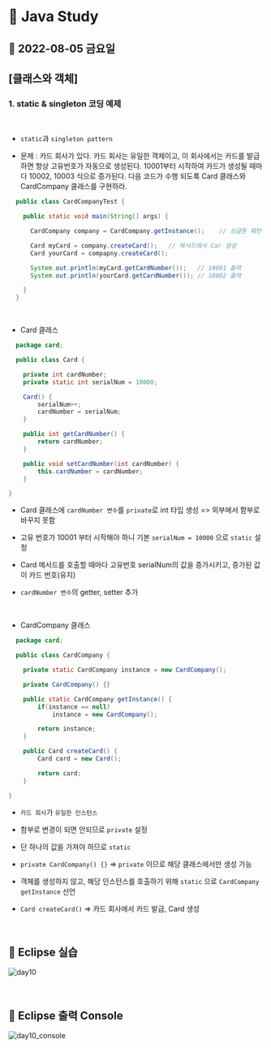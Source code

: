 # 📌 Java Study

## 🔸 2022-08-05 금요일

## [클래스와 객체]

### 1. static & singleton 코딩 예제

<br>

- `static`과 `singleton pattern`

- 문제 : 카드 회사가 있다. 카드 회사는 유일한 객체이고, 이 회사에서는 카드를 발급하면 항상 고유번호가 자동으로 생성된다. 10001부터 시작하여 카드가 생성될 때마다 10002, 10003 식으로 증가된다. 다음 코드가 수행 되도록 Card 클래스와 CardCompany 클래스를 구현하라.

```java
  public class CardCompanyTest {

    public static void main(String[] args) {

      CardCompany company = CardCompany.getInstance();    // 싱글톤 패턴

      Card myCard = company.createCard();   // 메서드에서 Car 생성
      Card yourCard = compapny.createCard();

      System.out.println(myCard.getCardNumber());   // 10001 출력
      System.out.println(yourCard.getCardNumber()); // 10002 출력

    }
  }
```

<br>

- Card 클래스

```java
  package card;

  public class Card {

	private int cardNumber;
	private static int serialNum = 10000;

	Card() {
		serialNum++;
		cardNumber = serialNum;
	}

	public int getCardNumber() {
		return cardNumber;
	}

	public void setCardNumber(int cardNumber) {
		this.cardNumber = cardNumber;
	}

}
```

- Card 클래스에 `cardNumber 변수`를 `private`로 int 타입 생성 => 외부에서 함부로 바꾸지 못함

- 고유 번호가 10001 부터 시작해야 하니 기본 `serialNum = 10000` 으로 `static` 설정

- Card 메서드를 호출할 때마다 고유번호 serialNum의 값을 증가시키고, 증가된 값이 카드 번호(유지)

- `cardNumber 변수`의 getter, setter 추가

<br>

- CardCompany 클래스

```java
  package card;

  public class CardCompany {

	private static CardCompany instance = new CardCompany();

	private CardCompany() {}

	public static CardCompany getInstance() {
		if(instance == null)
			instance = new CardCompany();

		return instance;
	}

	public Card createCard() {
		Card card = new Card();

		return card;
	}

}
```

- `카드 회사`가 `유일한 인스턴스`

- 함부로 변경이 되면 안되므로 `private` 설정

- 단 하나의 값을 가져야 하므로 `static`

- `private CardCompany() {}` => `private` 이므로 해당 클래스에서만 생성 가능

- 객체를 생성하지 않고, 해당 인스턴스를 호출하기 위해 `static` 으로 `CardCompany getInstance` 선언

- `Card createCard()` => 카드 회사에서 카드 발급, Card 생성

<br>

## 🔖 Eclipse 실습

![day10](https://user-images.githubusercontent.com/79084294/183197796-49d5b0f2-2136-4162-a5f5-d6232b87b6df.png)

<br>

## 🔖 Eclipse 출력 Console

![day10_console](https://user-images.githubusercontent.com/79084294/183197932-cae6021a-498a-4b72-baa4-127f4d63bd02.png)

